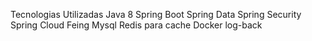 Tecnologias Utilizadas
Java 8
Spring Boot
Spring Data
Spring Security
Spring Cloud Feing
Mysql
Redis para cache
Docker
log-back 
